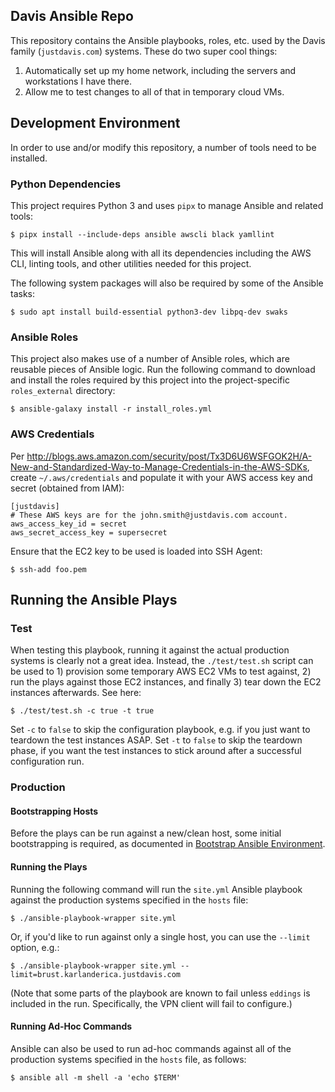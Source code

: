Davis Ansible Repo
----------------------------------

This repository contains the Ansible playbooks, roles, etc. used by the Davis family (`justdavis.com`) systems. These do two super cool things:

1. Automatically set up my home network, including the servers and workstations I have there.
2. Allow me to test changes to all of that in temporary cloud VMs.

## Development Environment

In order to use and/or modify this repository, a number of tools need to be installed.

### Python Dependencies

This project requires Python 3 and uses `pipx` to manage Ansible and related tools:

    $ pipx install --include-deps ansible awscli black yamllint

This will install Ansible along with all its dependencies including the AWS CLI, linting tools, and other utilities needed for this project.

The following system packages will also be required by some of the Ansible tasks:

    $ sudo apt install build-essential python3-dev libpq-dev swaks

### Ansible Roles

This project also makes use of a number of Ansible roles, which are reusable pieces of Ansible logic. Run the following command to download and install the roles required by this project into the project-specific `roles_external` directory:

    $ ansible-galaxy install -r install_roles.yml

### AWS Credentials

Per <http://blogs.aws.amazon.com/security/post/Tx3D6U6WSFGOK2H/A-New-and-Standardized-Way-to-Manage-Credentials-in-the-AWS-SDKs>, create `~/.aws/credentials` and populate it with your AWS access key and secret (obtained from IAM):

    [justdavis]
    # These AWS keys are for the john.smith@justdavis.com account.
    aws_access_key_id = secret
    aws_secret_access_key = supersecret

Ensure that the EC2 key to be used is loaded into SSH Agent:

    $ ssh-add foo.pem

## Running the Ansible Plays

### Test

When testing this playbook, running it against the actual production systems is clearly not a great idea. Instead, the `./test/test.sh` script can be used to 1) provision some temporary AWS EC2 VMs to test against, 2) run the plays against those EC2 instances, and finally 3) tear down the EC2 instances afterwards. See here:

    $ ./test/test.sh -c true -t true

Set `-c` to `false` to skip the configuration playbook, e.g. if you just want to teardown the test instances ASAP. Set `-t` to `false` to skip the teardown phase, if you want the test instances to stick around after a successful configuration run.

### Production

#### Bootstrapping Hosts

Before the plays can be run against a new/clean host,
  some initial bootstrapping is required,
  as documented in [Bootstrap Ansible Environment](./bootstrap/README.md).

#### Running the Plays

Running the following command will run the `site.yml` Ansible playbook against the production systems specified in the `hosts` file:

    $ ./ansible-playbook-wrapper site.yml

Or, if you'd like to run against only a single host, you can use the `--limit` option, e.g.:

    $ ./ansible-playbook-wrapper site.yml --limit=brust.karlanderica.justdavis.com

(Note that some parts of the playbook are known to fail unless `eddings` is included in the run. Specifically, the VPN client will fail to configure.)

#### Running Ad-Hoc Commands

Ansible can also be used to run ad-hoc commands against all of the production systems specified in the `hosts` file, as follows:

    $ ansible all -m shell -a 'echo $TERM'
